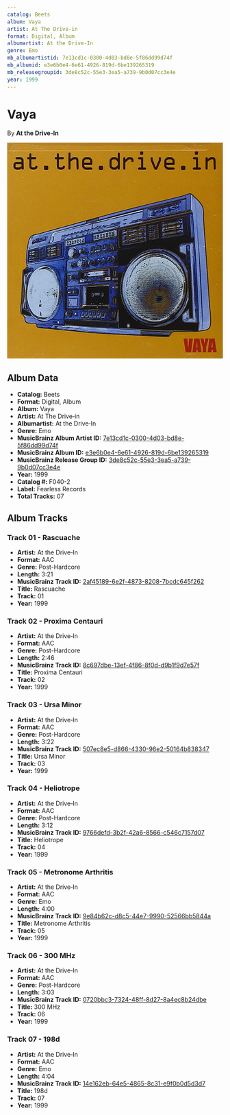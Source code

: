 ```yaml
---
catalog: Beets
album: Vaya
artist: At The Drive‐in
format: Digital, Album
albumartist: At the Drive‐In
genre: Emo
mb_albumartistid: 7e13cd1c-0300-4d03-bd8e-5f86dd99d74f
mb_albumid: e3e6b0e4-6e61-4926-819d-6be139265319
mb_releasegroupid: 3de8c52c-55e3-3ea5-a739-9b0d07cc3e4e
year: 1999
---
```


# Vaya

By **At the Drive‐In**

![](../../assets/beetscovers/At_The_Drive‐in-Vaya.jpg)

## Album Data

- **Catalog:** Beets
- **Format:** Digital, Album
- **Album:** Vaya
- **Artist:** At The Drive‐in
- **Albumartist:** At the Drive‐In
- **Genre:** Emo
- **MusicBrainz Album Artist ID:** [7e13cd1c-0300-4d03-bd8e-5f86dd99d74f](https://musicbrainz.org/artist/7e13cd1c-0300-4d03-bd8e-5f86dd99d74f)
- **MusicBrainz Album ID:** [e3e6b0e4-6e61-4926-819d-6be139265319](https://musicbrainz.org/release/e3e6b0e4-6e61-4926-819d-6be139265319)
- **MusicBrainz Release Group ID:** [3de8c52c-55e3-3ea5-a739-9b0d07cc3e4e](https://musicbrainz.org/release-group/3de8c52c-55e3-3ea5-a739-9b0d07cc3e4e)
- **Year:** 1999
- **Catalog #:** F040-2
- **Label:** Fearless Records
- **Total Tracks:** 07

## Album Tracks

### Track 01 - Rascuache

- **Artist:** At the Drive‐In
- **Format:** AAC
- **Genre:** Post-Hardcore
- **Length:** 3:21
- **MusicBrainz Track ID:** [2af45189-6e2f-4873-8208-7bcdc645f262](https://musicbrainz.org/recording/2af45189-6e2f-4873-8208-7bcdc645f262)
- **Title:** Rascuache
- **Track:** 01
- **Year:** 1999

### Track 02 - Proxima Centauri

- **Artist:** At the Drive‐In
- **Format:** AAC
- **Genre:** Post-Hardcore
- **Length:** 2:46
- **MusicBrainz Track ID:** [8c697dbe-13ef-4f86-8f0d-d9b1f9d7e57f](https://musicbrainz.org/recording/8c697dbe-13ef-4f86-8f0d-d9b1f9d7e57f)
- **Title:** Proxima Centauri
- **Track:** 02
- **Year:** 1999

### Track 03 - Ursa Minor

- **Artist:** At the Drive‐In
- **Format:** AAC
- **Genre:** Post-Hardcore
- **Length:** 3:22
- **MusicBrainz Track ID:** [507ec8e5-d866-4330-96e2-50164b838347](https://musicbrainz.org/recording/507ec8e5-d866-4330-96e2-50164b838347)
- **Title:** Ursa Minor
- **Track:** 03
- **Year:** 1999

### Track 04 - Heliotrope

- **Artist:** At the Drive‐In
- **Format:** AAC
- **Genre:** Post-Hardcore
- **Length:** 3:12
- **MusicBrainz Track ID:** [9766defd-3b2f-42a6-8566-c546c7157d07](https://musicbrainz.org/recording/9766defd-3b2f-42a6-8566-c546c7157d07)
- **Title:** Heliotrope
- **Track:** 04
- **Year:** 1999

### Track 05 - Metronome Arthritis

- **Artist:** At the Drive‐In
- **Format:** AAC
- **Genre:** Emo
- **Length:** 4:00
- **MusicBrainz Track ID:** [9e84b62c-d8c5-44e7-9990-52566bb5844a](https://musicbrainz.org/recording/9e84b62c-d8c5-44e7-9990-52566bb5844a)
- **Title:** Metronome Arthritis
- **Track:** 05
- **Year:** 1999

### Track 06 - 300 MHz

- **Artist:** At the Drive‐In
- **Format:** AAC
- **Genre:** Post-Hardcore
- **Length:** 3:03
- **MusicBrainz Track ID:** [0720bbc3-7324-48ff-8d27-8a4ec8b24dbe](https://musicbrainz.org/recording/0720bbc3-7324-48ff-8d27-8a4ec8b24dbe)
- **Title:** 300 MHz
- **Track:** 06
- **Year:** 1999

### Track 07 - 198d

- **Artist:** At the Drive‐In
- **Format:** AAC
- **Genre:** Emo
- **Length:** 4:04
- **MusicBrainz Track ID:** [14e162eb-64e5-4865-8c31-e9f0b0d5d3d7](https://musicbrainz.org/recording/14e162eb-64e5-4865-8c31-e9f0b0d5d3d7)
- **Title:** 198d
- **Track:** 07
- **Year:** 1999

